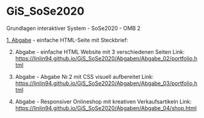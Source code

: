 # GiS_SoSe2020
Grundlagen interaktiver System - SoSe2020 - OMB 2

<a href="https://linlin94.github.io/GiS_SoSe2020/Abgaben/Aufgabe_01" target="_blank">1. Abgabe</a> - einfache HTML-Seite mit Steckbrief:


2. Abgabe - einfache HTML Website mit 3 verschiedenen Seiten
Link: https://linlin94.github.io/GiS_SoSe2020/Abgaben/Abgabe_02/portfolio.html

3. Abgabe - Abgabe Nr.2 mit CSS visuell aufbereitet
Link: https://linlin94.github.io/GiS_SoSe2020/Abgaben/Abgabe_03/portfolio.html

4. Abgabe - Responsiver Onlineshop mit kreativen Verkaufsartikeln
Link: https://linlin94.github.io/GiS_SoSe2020/Abgaben/Abgabe_04/shop.html

